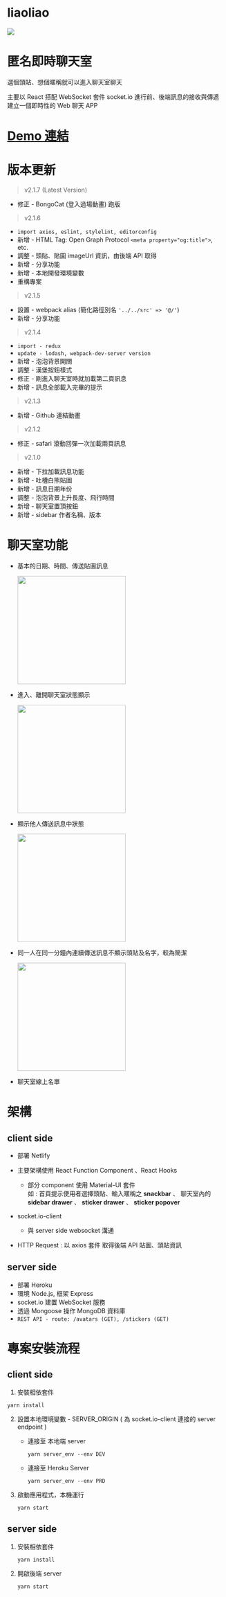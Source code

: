 # liaoliao
<img src="https://i.ibb.co/9nHd9y8/2020-07-25-1-01-39.png">

# 匿名即時聊天室
選個頭貼、想個暱稱就可以進入聊天室聊天
<p></p>
主要以 React 搭配 WebSocket 套件 socket.io 進行前、後端訊息的接收與傳遞<br>
建立一個即時性的 Web 聊天 APP

# <a href="https://cappuuliaoliao.netlify.app/">Demo 連結</a>

# 版本更新 
> v2.1.7 (Latest Version)
* 修正 - BongoCat (登入過場動畫) 跑版 

> v2.1.6
* `import axios, eslint, stylelint, editorconfig`
* 新增 - HTML Tag: Open Graph Protocol `<meta property="og:title">`, etc.
* 調整 - 頭貼、貼圖 imageUrl 資訊，由後端 API 取得
* 新增 - 分享功能
* 新增 - 本地開發環境變數
* 重構專案

> v2.1.5
* 設置 - webpack alias (簡化路徑別名 `'../../src' => '@/'`)
* 新增 - 分享功能

> v2.1.4
* `import - redux`
* `update - lodash, webpack-dev-server version`
* 新增 - 泡泡背景開關
* 調整 - 漢堡按鈕樣式
* 修正 - 剛進入聊天室時就加載第二頁訊息
* 新增 - 訊息全部載入完畢的提示

> v2.1.3
* 新增 - Github 連結動畫

> v2.1.2
* 修正 - safari 滾動回彈一次加載兩頁訊息

> v2.1.0
* 新增 - 下拉加載訊息功能
* 新增 - 吐槽白熊貼圖
* 新增 - 訊息日期年份
* 調整 - 泡泡背景上升長度、飛行時間
* 新增 - 聊天室置頂按鈕
* 新增 - sidebar 作者名稱、版本

# 聊天室功能
* 基本的日期、時間、傳送貼圖訊息 

  <img src="https://i.ibb.co/zft6v12/RPReplay-Final1594563401.gif" width=250>

* 進入、離開聊天室狀態顯示

  <img src="https://i.ibb.co/m4SMPrP/RPReplay-Final1594568340.gif" width=250>
  
* 顯示他人傳送訊息中狀態

  <img src="https://i.ibb.co/j3tyMBq/RPReplay-Final1594563310.gif" width=250/>

* 同一人在同一分鐘內連續傳送訊息不顯示頭貼及名字，較為簡潔

  <img src="https://i.ibb.co/grTVZpR/2020-07-13-12-15-54.png" width=250>
  
* 聊天室線上名單

# 架構
## client side
* 部署 Netlify
* 主要架構使用 React Function Component 、React Hooks

  * 部分 component 使用 Material-UI 套件 
    <br>如 :  首頁提示使用者選擇頭貼、輸入暱稱之 **snackbar** 、 聊天室內的 **sidebar drawer** 、 **sticker drawer** 、 **sticker popover**
* socket.io-client 

  * 與 server side websocket 溝通
* HTTP Request : 以 axios 套件 取得後端 API 貼圖、頭貼資訊

## server side
* 部署 Heroku
* 環境 Node.js, 框架 Express
* socket.io 建置 WebSocket 服務
* 透過 Mongoose 操作 MongoDB 資料庫
* `REST API - route: /avatars (GET), /stickers (GET)`

# 專案安裝流程
## client side    
1. 安裝相依套件   
```
yarn install
```   
2. 設置本地環境變數 - SERVER_ORIGIN  ( 為 socket.io-client 連接的 server endpoint ) 
   
    * 連接至 本地端 server
              
      ```
      yarn server_env --env DEV
      ```   
    * 連接至 Heroku Server
          
      ```
      yarn server_env --env PRD
      ```
3. 啟動應用程式，本機運行
         
    ```
    yarn start    
    ```

## server side       
1. 安裝相依套件
         
      ```
      yarn install
      ```   
2. 開啟後端 server
          
     ```
     yarn start
     ```  
